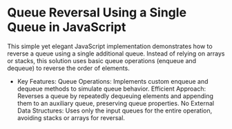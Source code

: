 # Queue Reversal Using a Single Queue in JavaScript
This simple yet elegant JavaScript implementation demonstrates how to reverse a queue using a single additional queue. Instead of relying on arrays or stacks, this solution uses basic queue operations (enqueue and dequeue) to reverse the order of elements.

- Key Features:
Queue Operations: Implements custom enqueue and dequeue methods to simulate queue behavior.
Efficient Approach: Reverses a queue by repeatedly dequeuing elements and appending them to an auxiliary queue, preserving queue properties.
No External Data Structures: Uses only the input queues for the entire operation, avoiding stacks or arrays for reversal.
